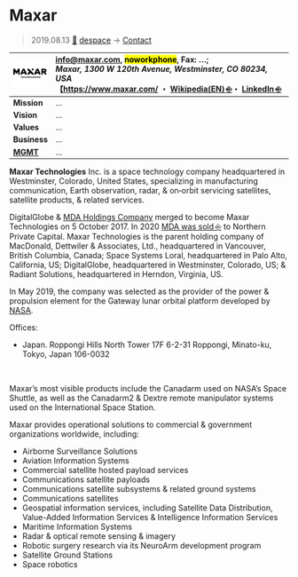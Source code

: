 # Maxar
> 2019.08.13 [🚀](../index/index.md) [despace](index.md) → [Contact](contact.md)

|[![](f/con/m/maxar_logo1_thumb.png)](f/con/m/maxar_logo1.png)|<info@maxar.com>, <mark>noworkphone</mark>, Fax: …;<br> *Maxar, 1300 W 120th Avenue, Westminster, CO 80234, USA*<br> 【<https://www.maxar.com/> ・ [Wikipedia(EN) ⎆](https://en.wikipedia.org/wiki/Maxar_Technologies)・ [LinkedIn ⎆](https://www.linkedin.com/company/maxar-technologies-ltd/)|
|:--|:--|
|**Mission**|…|
|**Vision**|…|
|**Values**|…|
|**Business**|…|
|**[MGMT](mgmt.md)**|…|

**Maxar Technologies** Inc. is a space technology company headquartered in Westminster, Colorado, United States, specializing in manufacturing communication, Earth observation, radar, & on‑orbit servicing satellites, satellite products, & related services.

DigitalGlobe & [MDA Holdings Company](zz_mda.md) merged to become Maxar Technologies on 5 October 2017. In 2020 [MDA was sold ⎆](http://investor.maxar.com/investor-news/press-release-details/2019/Maxar-Technologies-to-Sell-MDA-to-Northern-Private-Capital-for-CAD1-Billion/default.aspx) to Northern Private Capital. Maxar Technologies is the parent holding company of MacDonald, Dettwiler & Associates, Ltd., headquartered in Vancouver, British Columbia, Canada; Space Systems Loral, headquartered in Palo Alto, California, US; DigitalGlobe, headquartered in Westminster, Colorado, US; & Radiant Solutions, headquartered in Herndon, Virginia, US.

In May 2019, the company was selected as the provider of the power & propulsion element for the Gateway lunar orbital platform developed by [NASA](zz_nasa.md).

Offices:

   - Japan. Roppongi Hills North Tower 17F 6-2-31 Roppongi, Minato-ku, Tokyo, Japan 106-0032


<p style="page-break-after:always"> </p>

Maxar’s most visible products include the Canadarm used on NASA’s Space Shuttle, as well as the Canadarm2 & Dextre remote manipulator systems used on the International Space Station.

Maxar provides operational solutions to commercial & government organizations worldwide, including:

   - Airborne Surveillance Solutions
   - Aviation Information Systems
   - Commercial satellite hosted payload services
   - Communications satellite payloads
   - Communications satellite subsystems & related ground systems
   - Communications satellites
   - Geospatial information services, including Satellite Data Distribution, Value-Added Information Services & Intelligence Information Services
   - Maritime Information Systems
   - Radar & optical remote sensing & imagery
   - Robotic surgery research via its NeuroArm development program
   - Satellite Ground Stations
   - Space robotics
